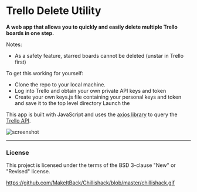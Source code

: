 # Trello Delete Utility

**A web app that allows you to quickly and easily delete multiple Trello boards in one step.**<br>

Notes:
- As a safety feature, starred boards cannot be deleted (unstar in Trello first)


To get this working for yourself:

-  Clone the repo to your local machine.
-  Log into Trello and obtain your own private API keys and token
-  Create your own keys.js file containing your personal keys and token and save it to the top level directory
   Launch the

This app is built with JavaScript and uses the [axios library](https://github.com/axios/axios) to query the [Trello API](https://developer.atlassian.com/cloud/trello/guides/rest-api/api-introduction/).

![screenshot](#)

---

### License

This project is licensed under the terms of the BSD 3-clause "New" or "Revised" license.<br>

https://github.com/MakeItBack/Chillishack/blob/master/chillishack.gif
